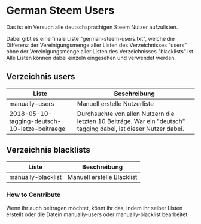 # German Steem Users

Das ist ein Versuch alle deutschsprachigen Steem Nutzer aufzulisten.

Dabei gibt es eine finale Liste "german-steem-users.txt", welche die Differenz der Vereinigungsmenge aller Listen des Verzeichnisses "users" ohne der Vereinigungsmenge aller Listen des Verzeichnisses "blacklists" ist.
Alle Listen können dabei einzeln eingesehen und verwendet werden.

## Verzeichnis users
| Liste | Beschreibung |
| --- | --- |
| manually-users | Manuell erstelle Nutzerliste |
| 2018-05-10-tagging-deutsch-10-letze-beitraege | Durchsuchte von allen Nutzern die letzten 10 Beiträge. War ein "deutsch" tagging dabei, ist dieser Nutzer dabei. |

## Verzeichnis blacklists
| Liste | Beschreibung |
| --- | --- |
| manually-blacklist | Manuell erstelle Blacklist |

### How to Contribute
Wenn ihr auch beitragen möchtet, könnt ihr das, indem ihr selber Listen erstellt oder die Datein manually-users oder manually-blacklist bearbeitet.
